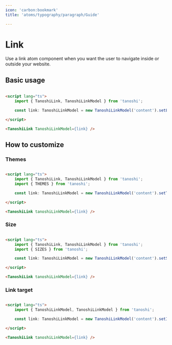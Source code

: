 ```yaml
---
icon: 'carbon:bookmark'
title: 'atoms/typography/paragraph/Guide'

---
```


# Link

Use a link atom component when you want the user to navigate inside or outside your website.

## Basic usage

```html

<script lang="ts">
    import { TanoshiLink, TanoshiLinkModel } from 'tanoshi';

    const link: TanoshiLinkModel = new TanoshiLinkModel('content').setLink('/');

</script>

<TanoshiLink TanoshiLinkModel={link} />

```

## How to customize

### Themes


```html

<script lang="ts">
    import { TanoshiLink, TanoshiLinkModel } from 'tanoshi';
    import { THEMES } from 'tanoshi';

    const link: TanoshiLinkModel = new TanoshiLinkModel('content').setTheme(THEMES.Danger);

</script>

<TanoshiLink tanoshiLinkModel={link} />

```

### Size
 

```html

<script lang="ts">
    import { TanoshiLink, TanoshiLinkModel } from 'tanoshi';
    import { SIZES } from 'tanoshi';

    const link: TanoshiLinkModel = new TanoshiLinkModel('content').setSize(SIZES.['3Xl']);

</script>

<TanoshiLink tanoshiLinkModel={link} />

```

### Link target

```html

<script lang="ts">
    import { TanoshiLinkModel, TanoshiLinkModel } from 'tanoshi';

    const link: TanoshiLinkModel = new TanoshiLinkModel('content').setIsInternal(false).setLink('www.github.com/deozza/tanoshi');

</script>

<TanoshiLink tanoshiLinkModel={link} />

```
